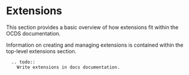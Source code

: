 # Extensions

This section provides a basic overview of how extensions fit within the OCDS documentation.

Information on creating and managing extensions is contained within the top-level extensions section.

```eval_rst
  .. todo::
    Write extensions in docs documentation.
```
